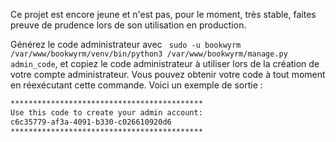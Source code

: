 Ce projet est encore jeune et n'est pas, pour le moment, très stable, faites preuve de prudence lors de son utilisation en production.

Générez le code administrateur avec ``` sudo -u bookwyrm /var/www/bookwyrm/venv/bin/python3 /var/www/bookwyrm/manage.py admin_code```, et copiez le code administrateur à utiliser lors de la création de votre compte administrateur. Vous pouvez obtenir votre code à tout moment en réexécutant cette commande. Voici un exemple de sortie :

```bash
*******************************************
Use this code to create your admin account:
c6c35779-af3a-4091-b330-c026610920d6
*******************************************
```